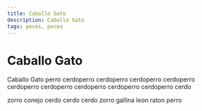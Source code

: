 ```yaml
---
title: Caballo Gato
description: Caballo Gato
tags: peces, peces
---
```


# Caballo Gato

Caballo Gato perro cerdoperro cerdoperro cerdoperro cerdoperro cerdoperro cerdoperro cerdoperro cerdoperro cerdoperro cerdo

zorro conejo cerdo cerdo cerdo zorro gallina leon raton perro